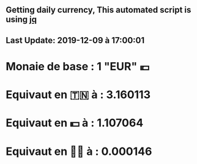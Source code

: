## Getting daily currency, This automated script is using [jq](https://stedolan.github.io/jq/)
## Last Update:  2019-12-09 à 17:00:01
 # Monaie de base : 1 "EUR" 💶 
 # Equivaut en 🇹🇳 à :  3.160113 
 # Equivaut en 💵 à : 1.107064
 # Equivaut en 🐱‍💻 à :  0.000146

